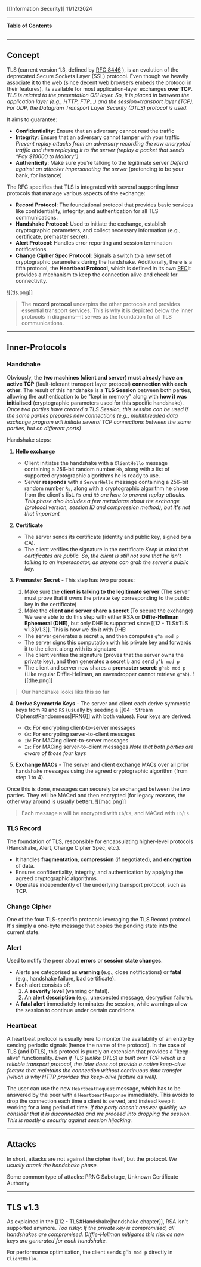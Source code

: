 [[Information Security]]
11/12/2024
****
**Table of Contents**
```table-of-contents
```

****
## Concept

TLS (current version 1.3, defined by [RFC 8446](https://datatracker.ietf.org/doc/html/rfc8446) ), is an evolution of the deprecated Secure Sockets Layer (SSL) protocol.
Even though we heavily associate it to the web (since decent web browsers embeds the protocol in their features), its available for most application-layer exchanges **over TCP**.
	*TLS is related to the presentation OSI layer. So, it is placed in between the application layer (e.g., HTTP, FTP...) and the session+transport layer (TCP).
	For UDP, the Datagram Transport Layer Security (DTLS) protocol is used.*

It aims to guarantee:
- **Confidentiality**: Ensure that an adversary cannot read the traffic
- **Integrity**: Ensure that an adversary cannot tamper with your traffic
	*Prevent replay attacks from an adversary recording the raw encrypted traffic and then replaying it to the server (replay a packet that sends “Pay $10000 to Mallory”)*
- **Authenticity**: Make sure you’re talking to the legitimate server
	*Defend against an attacker impersonating the server* (pretending to be your bank, for instance)

The RFC specifies that TLS is integrated with several supporting inner protocols that manage various aspects of the exchange:
- **Record Protocol**: The foundational protocol that provides basic services like confidentiality, integrity, and authentication for all TLS communications.
- **Handshake Protocol**: Used to initiate the exchange, establish cryptographic parameters, and collect necessary information (e.g., certificate, premaster secret).
- **Alert Protocol**: Handles error reporting and session termination notifications.
- **Change Cipher Spec Protocol**: Signals a switch to a new set of cryptographic parameters during the handshake.
Additionally, there is a fifth protocol, the **Heartbeat Protocol**, which is defined in its own [RFC](https://datatracker.ietf.org/doc/html/rfc6520)It provides a mechanism to keep the connection alive and check for connectivity.

![[tls.png]]
> The **record protocol** underpins the other protocols and provides essential transport services. This is why it is depicted below the inner protocols in diagrams—it serves as the foundation for all TLS communications.


****
## Inner-Protocols

### Handshake

Obviously, the **two machines (client and server) must already have an active TCP** (fault-tolerant transport layer protocol) **connection with each other**.
The result of this handshake is a **TLS Session** between both parties, allowing the authentication to be "kept in memory" along with **how it was initialised** (cryptographic parameters used for this specific handshake). 
	*Once two parties have created a TLS Session, this session can be used if the same parties prepares new connections (e.g., multithreaded data exchange program will initiate several TCP connections between the same parties, but on different ports)*

Handshake steps:
1. **Hello exchange**
	- Client initiates the handshake with a `ClientHello` message containing a 256-bit random number `Rb`, along with a list of supported cryptographic algorithms he is ready to use.
	- Server **responds** with a `ServerHello` message containing a 256-bit random number `Rs`, along with a cryptographic algorithm he chose from the client's list.
	*`Rs` and `Rb` are here to prevent replay attacks. This phase also includes a few metadatas about the exchange (protocol version, session ID and compression method), but it's not that important*

2. **Certificate**
	- The server sends its certificate (identity and public key, signed by a CA).
	- The client verifies the signature in the certificate
	*Keep in mind that certificates are public. So, the client is still not sure that he isn't talking to an impersonator, as anyone can grab the server's public key.*

3. **Premaster Secret** - This step has two purposes: 
	1. Make sure the **client is talking to the legitimate server** (The server must prove that it owns the private key corresponding to the public key in the certificate)
	2. Make the **client and server share a secret** (To secure the exchange)
	We were able to do this step with either RSA or **Diffie-Hellman Ephemeral (DHE)**, but only DHE is supported since [[12 - TLS#TLS v1.3|v1.3]]. This is how we do it with DHE:
	- The server generates a secret `a`, and then computes `g^a mod p`
	- The server signs this computation with his private key and forwards it to the client along with its signature
	- The client verifies the signature (proves that the server owns the private key), and then generates a secret `b` and send `g^b mod p`
	- The client and server now shares a **premaster secret**: `g^ab mod p` (Like regular Diffie-Hellman, an eavesdropper cannot retrieve `g^ab`).
![[dhe.png]]
> Our handshake looks like this so far

4. **Derive Symmetric Keys** - The server and client each derive symmetric keys from `RB` and `RS` (usually by seeding a [[04 - Stream Ciphers#Randomness|PRNG]] with both values). Four keys are derived:
	- `Cb`: For encrypting client-to-server messages
	- `Cs`: For encrypting server-to-client messages
	- `Ib`: For MACing client-to-server messages
	- `Is`: For MACing server-to-client messages
	*Note that both parties are aware of those four keys*

5. **Exchange MACs** - The server and client exchange MACs over all prior handshake messages using the agreed cryptographic algorithm (from step 1 to 4).

Once this is done, messages can securely be exchanged between the two parties. They will be MACed and then encrypted (for legacy reasons, the other way around is usually better).
![[mac.png]]
> Each message `M` will be encrypted with `Cb`/`Cs`, and MACed with `Ib`/`Is`.


### TLS Record

The foundation of TLS, responsible for encapsulating higher-level protocols (Handshake, Alert, Change Cipher Spec, etc.).
- It handles **fragmentation**, **compression** (if negotiated), and **encryption** of data.
- Ensures confidentiality, integrity, and authentication by applying the agreed cryptographic algorithms.
- Operates independently of the underlying transport protocol, such as TCP.


### Change Cipher

One of the four TLS-specific protocols leveraging the TLS Record protocol.
It's simply a one-byte message that copies the pending state into the current state.


### Alert

Used to notify the peer about **errors** or **session state changes**.
- Alerts are categorised as **warning** (e.g., close notifications) or **fatal** (e.g., handshake failure, bad certificate).
- Each alert consists of:
    1. A **severity level** (warning or fatal).
    2. An **alert description** (e.g., unexpected message, decryption failure).
- A **fatal alert** immediately terminates the session, while warnings allow the session to continue under certain conditions.


### Heartbeat

A heartbeat protocol is usually here to monitor the availability of an entity by sending periodic signals (hence the name of the protocol).
In the case of TLS (and DTLS), this protocol is purely an extension that provides a "keep-alive" functionality.
	*Even if TLS (unlike DTLS) is built over TCP which is a reliable transport protocol, the later does not provide a native keep-alive feature that maintains the connection without continuous data transfer (which is why HTTP provides this keep-alive feature as well).*

The user can use the new `HeartbeatRequest` message, which has to be answered by the peer with a `HeartbeartResponse` immediately. This avoids to drop the connection each time a client is served, and instead keep it working for a long period of time.
	*If the party doesn't answer quickly, we consider that it is disconnected and we proceed into dropping the session. This is mostly a security against session hijacking.*


****
## Attacks

In short, attacks are not against the cipher itself, but the protocol.
	*We usually attack the handshake phase.*

Some common type of attacks: PRNG Sabotage, Unknown Certificate Authority


****
## TLS v1.3

As explained in the [[12 - TLS#Handshake|handshake chapter]], RSA isn't supported anymore.
	*Too risky: If the private key is compromised, all handshakes are compromised. Diffie-Hellman mitigates this risk as new keys are generated for each handshake.*

For performance optimisation, the client sends `g^b mod p` directly in `ClientHello`.